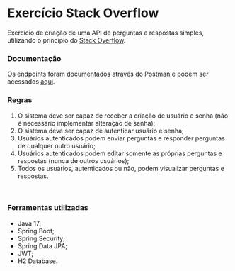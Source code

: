 # Exercício Stack Overflow

Exercício de criação de uma API de perguntas e respostas simples, utilizando o princípio do [Stack Overflow](https://stackoverflow.com/).
<br>

### Documentação

Os endpoints foram documentados através do Postman e podem ser acessados [aqui](https://documenter.getpostman.com/view/20205755/UzdwWnHM).
<br>

### Regras

01. O sistema deve ser capaz de receber a criação de usuário e senha (não é necessário implementar alteração de senha);
00. O sistema deve ser capaz de autenticar usuário e senha;
00. Usuários autenticados podem enviar perguntas e responder perguntas de qualquer outro usuário;
00. Usuários autenticados podem editar somente as próprias perguntas e respostas (nunca de outros usuários);
00. Todos os usuários, autenticados ou não, podem visualizar perguntas e respostas.
<br>

### Ferramentas utilizadas

- Java 17;
- Spring Boot;
- Spring Security;
- Spring Data JPA;
- JWT;
- H2 Database.